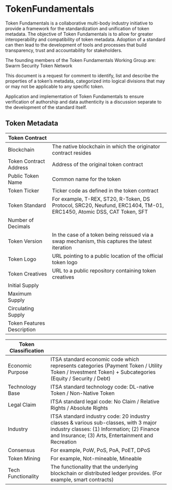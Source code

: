 # TokenFundamentals

Token Fundamentals is a collaborative multi-body industry initiative to provide a framework for the standardization and unification of token metadata. The objective of Token Fundamentals is to allow for greater interoperability  and compatibility of token metadata. Adoption of a standard can then lead to the development of tools and processes that build transparency, trust and accountability for stakeholders.

The founding members of the Token Fundamentals Working Group are:
Swarm
Security Token Network

This document is a request for comment to identify, list and describe the properties of a token’s metadata, categorized into logical divisions that may or may not be applicable to any specific token.

Application and implementation of Token Fundamentals to ensure verification of authorship and data authenticity is a discussion separate to the development of the standard itself.

## Token Metadata

| Token Contract |  |
|----------------------------|---------------------------------------------------------------------------------------------------------------------|
| Blockchain | The native blockchain in which the originator contract resides |
| Token Contract Address | Address of the original token contract |
| Public Token Name | Common name for the token |
| Token Ticker | Ticker code as defined in the token contract |
| Token Standard | For example, T-REX, ST20, R-Token, DS Protocol, SRC20, Neufund, ERC1404, TM-01, ERC1450, Atomic DSS, CAT Token, SFT |
| Number of Decimals |  |
| Token Version | In the case of a token being reissued via a swap mechanism, this captures the latest iteration |
| Token Logo | URL pointing to a public location of the official token logo |
| Token Creatives | URL to a public repository containing token creatives |
| Initial Supply |  |
| Maximum Supply |  |
| Circulating Supply |  |
| Token Features Description |  |

| Token Classification |  |
|----------------------|-------------------------------------------------------------------------------------------------------------------------------------------------------------------------------------------|
| Economic Purpose | ITSA standard economic code which represents categories (Payment Token / Utility Token / Investment Token) + Subcategories (Equity / Security / Debt) |
| Technology Base | ITSA standard technology code: DL-native Token / Non-Native Token |
| Legal Claim | ITSA standard legal code: No Claim / Relative Rights / Absolute Rights |
| Industry | ITSA standard industry code: 20 industry classes & various sub-classes, with 3 major industry classes: (1) Information; (2) Finance and Insurance; (3) Arts, Entertainment and Recreation |
| Consensus | For example, PoW, PoS, PoA, PoET, DPoS |
| Token Mining | For example, Not-mineable, Mineable |
| Tech Functionality | The functionality that the underlying blockchain or distributed ledger provides. (For example, smart contracts) |

